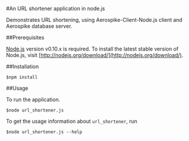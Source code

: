 #An URL shortener application in node.js

Demonstrates URL shortening, using Aerospike-Client-Node.js client
and Aerospike database server.

##Prerequisites

[Node.js](http://nodejs.org) version v0.10.x is required.
To install the latest stable version of Node.js, visit
[http://nodejs.org/download/](http://nodejs.org/download/).

##Installation
    
    $npm install

##Usage

To run the application.

    $node url_shortener.js 

To get the usage information about `url_shortener`, run

    $node url_shortener.js --help
    



